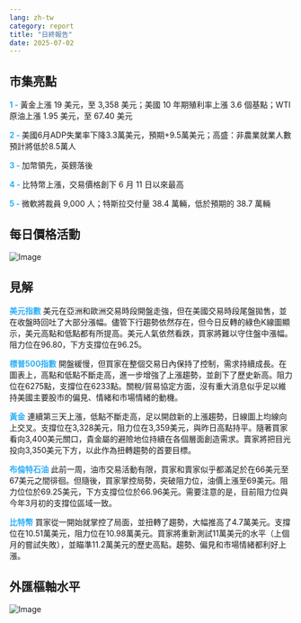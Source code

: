 ```yaml
---
lang: zh-tw
category: report
title: "日終報告"
date: 2025-07-02
---
```



<h2>市集亮點</h2>
<strong style="color: #2caef7;">1 - </strong> 黃金上漲 19 美元，至 3,358 美元；美國 10 年期殖利率上漲 3.6 個基點；WTI 原油上漲 1.95 美元，至 67.40 美元

<strong style="color: #2caef7;">2 - </strong> 美國6月ADP失業率下降3.3萬美元，預期+9.5萬美元；高盛：非農業就業人數預計將低於8.5萬人

<strong style="color: #2caef7;">3 - </strong> 加幣領先，英鎊落後

<strong style="color: #2caef7;">4 - </strong> 比特幣上漲，交易價格創下 6 月 11 日以來最高

<strong style="color: #2caef7;">5 - </strong> 微軟將裁員 9,000 人；特斯拉交付量 38.4 萬輛，低於預期的 38.7 萬輛



<h2>每日價格活動</h2>
<img src="https://markleighedu.github.io/img/Jul-2025/02-Jul-2025/price.jpg" alt="Image"/>

<h2>見解</h2>
<strong style="color: #2caef7;">美元指數</strong> 美元在亞洲和歐洲交易時段開盤走強，但在美國交易時段尾盤拋售，並在收盤時回吐了大部分漲幅。儘管下行趨勢依然存在，但今日反轉的綠色K線圖顯示，美元高點和低點都有所提高。美元人氣依然看跌，買家將難以守住盤中漲幅。阻力位在96.80，下方支撐位在96.25。

<strong style="color: #2caef7;">標普500指數</strong> 開盤緩慢，但買家在整個交易日內保持了控制，需求持續成長。在圖表上，高點和低點不斷走高，進一步增強了上漲趨勢，並創下了歷史新高。阻力位在6275點，支撐位在6233點。關稅/貿易協定方面，沒有重大消息似乎足以維持美國主要股市的偏見、情緒和市場情緒的動機。

<strong style="color: #2caef7;">黃金</strong> 連續第三天上漲，低點不斷走高，足以開啟新的上漲趨勢，日線圖上均線向上交叉。支撐位在3,328美元，阻力位在3,359美元，與昨日高點持平。隨著買家看向3,400美元關口，貴金屬的避險地位持續在各個層面創造需求。賣家將把目光投向3,350美元下方，以此作為扭轉趨勢的首要目標。

<strong style="color: #2caef7;">布倫特石油</strong> 此前一周，油市交易活動有限，買家和賣家似乎都滿足於在66美元至67美元之間徘徊。但隨後，買家掌控局勢，突破阻力位，油價上漲至69美元。阻力位位於69.25美元，下方支撐位位於66.96美元。需要注意的是，目前阻力位與今年3月初的支撐位區域一致。

<strong style="color: #2caef7;">比特幣</strong> 買家從一開始就掌控了局面，並扭轉了趨勢，大幅推高了4.7萬美元。支撐位在10.51萬美元，阻力位在10.98萬美元。買家將重新測試11萬美元的水平（上個月的嘗試失敗），並瞄準11.2萬美元的歷史高點。趨勢、偏見和市場情緒都利好上漲。



<h2>外匯樞軸水平</h2>
<img src="https://markleighedu.github.io/img/Jul-2025/02-Jul-2025/pivot.jpg" alt="Image"/>